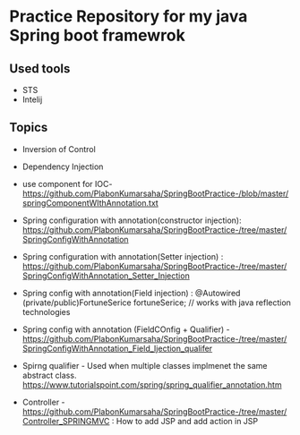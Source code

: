 # Practice Repository for my java Spring boot framewrok

## Used tools
* STS
* Intelij

## Topics
* Inversion of Control
* Dependency Injection

* use component for IOC- https://github.com/PlabonKumarsaha/SpringBootPractice-/blob/master/springComponentWIthAnnotation.txt

* Spring configuration with annotation(constructor injection):  https://github.com/PlabonKumarsaha/SpringBootPractice-/tree/master/SpringConfigWithAnnotation

* Spring configuration with annotation(Setter injection) : https://github.com/PlabonKumarsaha/SpringBootPractice-/tree/master/SpringConfigWithAnnotation_Setter_Injection

* Spring config with annotation(Field injection) :
@Autowired
    (private/public)FortuneSerice fortuneSerice; // works with java reflection technologies
    
* Spring config with annotation (FieldCOnfig + Qualifier) -https://github.com/PlabonKumarsaha/SpringBootPractice-/tree/master/SpringConfigWithAnnotation_Field_Ijection_qualifer

* Spirng qualifier - Used when multiple classes implmenet the same abstract class. https://www.tutorialspoint.com/spring/spring_qualifier_annotation.htm

* Controller - https://github.com/PlabonKumarsaha/SpringBootPractice-/tree/master/Controller_SPRINGMVC : How to add JSP and add action in JSP

